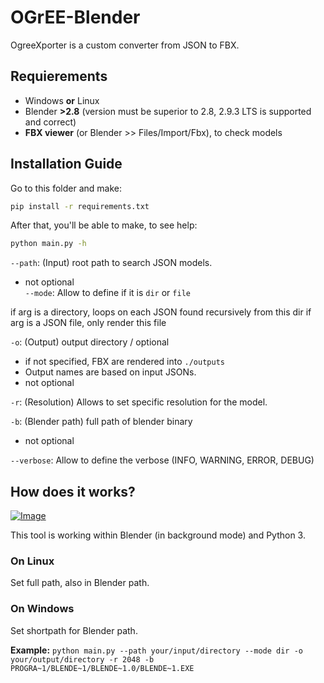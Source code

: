 # OGrEE-Blender

OgreeXporter is a custom converter from JSON to FBX.

## Requierements
+ Windows **or** Linux
+ Blender **>2.8** (version must be superior to 2.8, 2.9.3 LTS is supported and correct)
+ **FBX viewer** (or Blender >> Files/Import/Fbx), to check models

## Installation Guide

Go to this folder and make:

```sh
pip install -r requirements.txt 
```
After that, you'll be able to make, to see help:

```sh
python main.py -h
```

``--path``: (Input) root path to search JSON models.
- not optional  
``--mode``: Allow to define if it is ``dir`` or ``file``

if arg is a directory, loops on each JSON found recursively from this dir
if arg is a JSON file, only render this file

``-o``: (Output) output directory / optional 
- if not specified, FBX are rendered into `./outputs`
- Output names are based on input JSONs.
- not optional

``-r``: (Resolution) Allows to set specific resolution for the model.

``-b``: (Blender path)  full path of blender binary
- not optional

``--verbose``: Allow to define the verbose (INFO, WARNING, ERROR, DEBUG)

## How does it works?

[![Image](https://i.goopics.net/ci3ola.png)](https://goopics.net/i/ci3ola)

This tool is working within Blender (in background mode) and Python 3.

### On Linux

Set full path, also in Blender path.

### On Windows
Set shortpath for Blender path.

**Example:** 
``python main.py --path your/input/directory --mode dir -o your/output/directory -r 2048 -b PROGRA~1/BLENDE~1/BLENDE~1.0/BLENDE~1.EXE``
